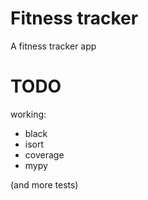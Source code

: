 # Fitness tracker

A fitness tracker app

# TODO

working:

- black
- isort
- coverage
- mypy

(and more tests)


